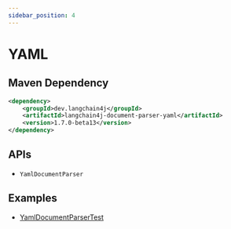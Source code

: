 ```yaml
---
sidebar_position: 4
---
```


# YAML


## Maven Dependency

```xml
<dependency>
    <groupId>dev.langchain4j</groupId>
    <artifactId>langchain4j-document-parser-yaml</artifactId>
    <version>1.7.0-beta13</version>
</dependency>
```


## APIs

- `YamlDocumentParser`


## Examples

- [YamlDocumentParserTest](https://github.com/langchain4j/langchain4j/blob/main/document-parsers/langchain4j-document-parser-yaml/src/test/java/dev/langchain4j/data/document/parser/yaml/YamlDocumentParserTest.java)
